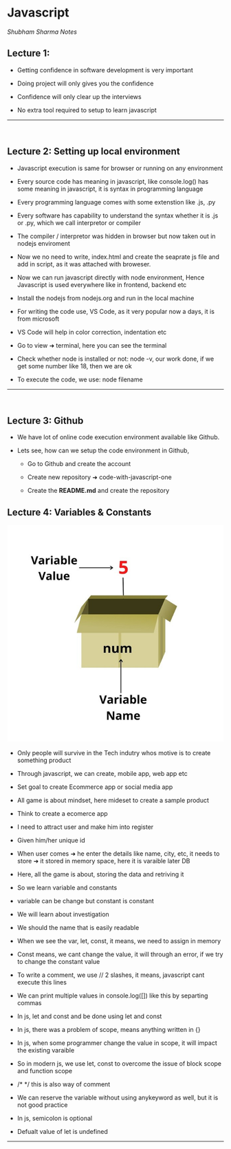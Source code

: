 # Javascript

<div align="left">
  <i>Shubham Sharma Notes</i>
</div>

## Lecture 1:
- Getting confidence in software development is very important

- Doing project will only gives you the confidence

- Confidence will only clear up the interviews

- No extra tool required to setup to learn 
  javascript

<hr/>
<br/>

## Lecture 2: Setting up local environment

- Javascript execution is same for browser or running on any environment

- Every source code has meaning in javascript, like console.log() has some meaning in javascript, it is syntax in programming language

- Every programming language comes with some extenstion like .js, .py

- Every software has capability to understand the syntax whether it is .js or .py, which we call interpretor or compiler

- The compiler / interpretor was hidden in browser but now taken out in nodejs enviroment

- Now we no need to write, index.html and create the seaprate js file and add in script, as it was attached with broweser.

- Now we can run javascript directly with node environment, Hence Javascript is used everywhere like in frontend, backend etc

- Install the nodejs from nodejs.org and run in the local machine

- For writing the code use, VS Code, as it very popular now a days, it is from microsoft

- VS Code will help in color correction, indentation etc

- Go to view ➜ terminal, here you can see the terminal

- Check whether node is installed or not: node -v, our work done, if we get some number like 18, then we are ok

- To execute the code, we use: node filename

<hr/>
<br/>

## Lecture 3: Github

- We have lot of online code execution environment available like Github.

- Lets see, how can we setup the code environment in Github,

  - Go to Github and create the account
  - Create new repository ➜ code-with-javascript-one

  - Create the **README.md** and create the repository

## Lecture 4: Variables & Constants

![Var](/06.%20JavaScript/images/variables.jpg)

- Only people will survive in the Tech indutry whos motive is to create something product

- Through javascript, we can create, mobile app, web app etc

- Set goal to create Ecommerce app or social media app

- All game is about mindset, here mideset to create a sample product

- Think to create a ecomerce app

- I need to attract user and make him into register

- Given him/her unique id

- When user comes ➜ he enter the details like name, city, etc, it needs to store ➜ it stored in memory space, here it is varaible later DB 

- Here, all the game is about, storing the data and retriving it

- So we learn variable and constants

- variable can be change but constant is constant

- We will learn about investigation

- We should the name that is easily readable

- When we see the var, let, const, it means, we need to assign in memory

- Const means, we cant change the value, it will through an error, if we try to change the constant value

- To write a comment, we use // 2 slashes, it means, javascript cant execute this lines

- We can print multiple values in console.log([]) like this by separting commas

- In js, let and const and be done using let and const

- In js, there was a problem of scope, means anything written in {}

- In js, when some programmer change the value in scope, it will impact the existing varaible

- So in modern js, we use let, const to overcome the issue of block scope and function scope

- /* */ this is also way of comment

- We can reserve the variable without using anykeyword as well, but it is not good practice

- In js, semicolon is optional

- Defualt value of let is undefined

<hr/>
<br/>